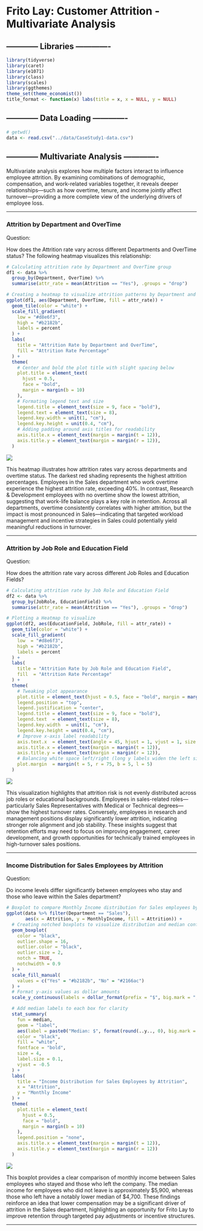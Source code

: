 Frito Lay: Customer Attrition - Multivariate Analysis
================

## ———— Libraries ————-

``` r
library(tidyverse)
library(caret)
library(e1071)
library(class)
library(scales)
library(ggthemes)
theme_set(theme_economist())
title_format <- function(x) labs(title = x, x = NULL, y = NULL)
```

## ———— Data Loading ————-

``` r
# getwd()
data <- read.csv("../data/CaseStudy1-data.csv")
```

## ———— Multivariate Analysis ————-

Multivariate analysis explores how multiple factors interact to
influence employee attrition. By examining combinations of demographic,
compensation, and work-related variables together, it reveals deeper
relationships—such as how overtime, tenure, and income jointly affect
turnover—providing a more complete view of the underlying drivers of
employee loss.

------------------------------------------------------------------------

### Attrition by Department and OverTime

Question:

How does the Attrition rate vary across different Departments and
OverTime status? The following heatmap visualizes this relationship:

``` r
# Calculating attrition rate by Department and OverTime group
df1 <- data %>%
  group_by(Department, OverTime) %>%
  summarise(attr_rate = mean(Attrition == "Yes"), .groups = "drop")

# Creating a heatmap to visualize attrition patterns by Department and OverTime
ggplot(df1, aes(Department, OverTime, fill = attr_rate)) +
  geom_tile(color = "white") +  
  scale_fill_gradient(
    low = "#d8e6f3", 
    high = "#b2182b", 
    labels = percent  
  ) +
  labs(
    title = "Attrition Rate by Department and OverTime",
    fill = "Attrition Rate Percentage"
  ) +
  theme(
    # Center and bold the plot title with slight spacing below
    plot.title = element_text(
      hjust = 0.5,
      face = "bold", 
      margin = margin(b = 10)
    ),
    # Formating legend text and size
    legend.title = element_text(size = 9, face = "bold"),
    legend.text = element_text(size = 8),
    legend.key.width = unit(1, "cm"),
    legend.key.height = unit(0.4, "cm"),
    # Adding padding around axis titles for readability
    axis.title.x = element_text(margin = margin(t = 12)),
    axis.title.y = element_text(margin = margin(r = 12)),
  )
```

![](multivariate_analysis_files/figure-gfm/unnamed-chunk-3-1.png)<!-- -->

This heatmap illustrates how attrition rates vary across departments and
overtime status. The darkest red shading represents the highest
attrition percentages. Employees in the Sales department who work
overtime experience the highest attrition rate, exceeding 40%. In
contrast, Research & Development employees with no overtime show the
lowest attrition, suggesting that work-life balance plays a key role in
retention. Across all departments, overtime consistently correlates with
higher attrition, but the impact is most pronounced in Sales—indicating
that targeted workload management and incentive strategies in Sales
could potentially yield meaningful reductions in turnover.

------------------------------------------------------------------------

### Attrition by Job Role and Education Field

Question:

How does the attrition rate vary across different Job Roles and
Education Fields?

``` r
# Calculating attrition rate by Job Role and Education Field
df2 <- data %>%
  group_by(JobRole, EducationField) %>%
  summarise(attr_rate = mean(Attrition == "Yes"), .groups = "drop")

# Plotting a Heatmap to visualize 
ggplot(df2, aes(EducationField, JobRole, fill = attr_rate)) +
  geom_tile(color = "white") +   
  scale_fill_gradient(
    low  = "#d8e6f3",            
    high = "#b2182b",            
    labels = percent             
  ) +
  labs(
    title = "Attrition Rate by Job Role and Education Field",
    fill  = "Attrition Rate Percentage"
  ) +
  theme(
    # Tweaking plot appearance
    plot.title = element_text(hjust = 0.5, face = "bold", margin = margin(b = 10)),
    legend.position = "top",
    legend.justification = "center",
    legend.title = element_text(size = 9, face = "bold"),
    legend.text  = element_text(size = 8),
    legend.key.width  = unit(1, "cm"),
    legend.key.height = unit(0.4, "cm"),
    # Improve x-axis label readability
    axis.text.x  = element_text(angle = 45, hjust = 1, vjust = 1, size = 9),
    axis.title.x = element_text(margin = margin(t = 12)),
    axis.title.y = element_text(margin = margin(r = 12)),
    # Balancing white space left/right (long y labels widen the left side)
    plot.margin  = margin(t = 5, r = 75, b = 5, l = 5)
  )
```

![](multivariate_analysis_files/figure-gfm/unnamed-chunk-4-1.png)<!-- -->

This visualization highlights that attrition risk is not evenly
distributed across job roles or educational backgrounds. Employees in
sales-related roles—particularly Sales Representatives with Medical or
Technical degrees—show the highest turnover rates. Conversely, employees
in research and management positions display significantly lower
attrition, indicating stronger role alignment and job stability. These
insights suggest that retention efforts may need to focus on improving
engagement, career development, and growth opportunities for technically
trained employees in high-turnover sales positions.

------------------------------------------------------------------------

### Income Distribution for Sales Employees by Attrition

Question:

Do income levels differ significantly between employees who stay and
those who leave within the Sales department?

``` r
# Boxplot to compare Monthly Income distribution for Sales employees by Attrition status
ggplot(data %>% filter(Department == "Sales"),
       aes(x = Attrition, y = MonthlyIncome, fill = Attrition)) +
  # Creating notched boxplots to visualize distribution and median confidence intervals
  geom_boxplot(
    color = "black",
    outlier.shape = 16,
    outlier.color = "black",
    outlier.size = 2,
    notch = TRUE,
    notchwidth = 0.9
  ) +
  scale_fill_manual(
    values = c("Yes" = "#b2182b", "No" = "#2166ac")
  ) +
  # Format y-axis values as dollar amounts
  scale_y_continuous(labels = dollar_format(prefix = "$", big.mark = ",")) +

  # Add median labels to each box for clarity
  stat_summary(
    fun = median,
    geom = "label",
    aes(label = paste0("Median: $", format(round(..y.., 0), big.mark = ","))),
    color = "black",
    fill = "white",
    fontface = "bold",
    size = 4,
    label.size = 0.1,
    vjust = -0.5
  ) +
  labs(
    title = "Income Distribution for Sales Employees by Attrition",
    x = "Attrition",
    y = "Monthly Income"
  ) +
  theme(
    plot.title = element_text(
      hjust = 0.5,
      face = "bold",
      margin = margin(b = 10)
    ),
    legend.position = "none",
    axis.title.x = element_text(margin = margin(t = 12)),
    axis.title.y = element_text(margin = margin(r = 12))
  )
```

![](multivariate_analysis_files/figure-gfm/unnamed-chunk-5-1.png)<!-- -->

This boxplot provides a clear comparison of monthly income between Sales
employees who stayed and those who left the company. The median income
for employees who did not leave is approximately \$5,900, whereas those
who left have a notably lower median of \$4,700. These findings
reinforce an idea that lower compensation may be a significant driver of
attrition in the Sales department, highlighting an opportunity for Frito
Lay to improve retention through targeted pay adjustments or incentive
structures.

------------------------------------------------------------------------
